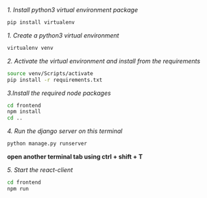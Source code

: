 *1. Install python3 virtual environment package*

```bash
pip install virtualenv
```
*1. Create a python3 virtual environment*
```bash
virtualenv venv
```

*2. Activate the virtual environment and install from the requirements*
```bash
source venv/Scripts/activate
pip install -r requirements.txt
```

*3.Install the required node packages*
```bash
cd frontend
npm install
cd ..
```

*4. Run the django server on this terminal*
```bash
python manage.py runserver
```
__open another terminal tab using ctrl + shift + T__

*5. Start the react-client*
```bash
cd frontend
npm run
```